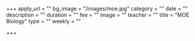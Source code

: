 +++
apply_url = ""
bg_image = "/images/moe.jpg"
category = ""
date = ""
description = ""
duration = ""
fee = ""
image = ""
teacher = ""
title = "MOE Biology"
type = ""
weekly = ""

+++
